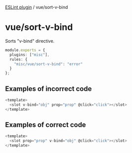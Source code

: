 [ESLint plugin](https://ilyub.github.io/eslint-plugin/) / vue/sort-v-bind

# vue/sort-v-bind

Sorts "v-bind" directive.

```ts
module.exports = {
  plugins: ["misc"],
  rules: {
    "misc/vue/sort-v-bind": "error"
  }
};
```

## Examples of incorrect code

```ts
<template>
  <slot v-bind="obj" prop="prop" @click="click"></slot>
</template>
```

## Examples of correct code

```ts
<template>
  <slot prop="prop" v-bind="obj" @click="click"></slot>
</template>
```